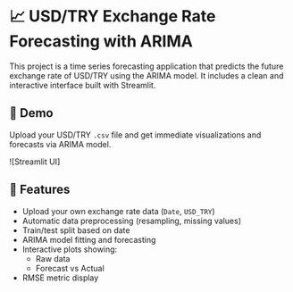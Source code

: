 # 📈 USD/TRY Exchange Rate Forecasting with ARIMA

This project is a time series forecasting application that predicts the future exchange rate of USD/TRY using the ARIMA model. It includes a clean and interactive interface built with Streamlit.

## 🚀 Demo

Upload your USD/TRY `.csv` file and get immediate visualizations and forecasts via ARIMA model.

![Streamlit UI]

## 🔧 Features

- Upload your own exchange rate data (`Date`, `USD_TRY`)
- Automatic data preprocessing (resampling, missing values)
- Train/test split based on date
- ARIMA model fitting and forecasting
- Interactive plots showing:
  - Raw data
  - Forecast vs Actual
- RMSE metric display
